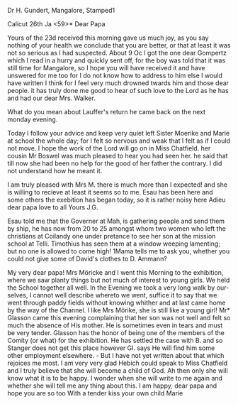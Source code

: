 Dr H. Gundert, Mangalore, Stamped1

 Calicut 26th Ja <59>*
Dear Papa

Yours of the 23d received this morning gave us much joy, as you say nothing of your health we conclude that you are better, or that at least it was not so serious as I had suspected. About 9 Oc I got the one dear Gompertz which I read in a hurry and quickly sent off, for the boy was told that it was still time for Mangalore, so I hope you will have received it and have unswered for me too for I do not know how to address to him else I would have written I think for I feel very much drowned twards him and those dear people. it has truly done me good to hear of such love to the Lord as he has and had our dear Mrs. Walker.

What do you mean about Lauffer's return he came back on the next monday evening.

Today I follow your advice and keep very quiet left Sister Moerike and Marie at school the whole day; for I felt so nervous and weak that I felt as if I could not move. I hope the work of the Lord will go on in Miss Chatfield. her cousin Mr Boswel was much pleased to hear you had seen her. he said that till now she had been no help for the good of her father the contrary. I did not understand how he meant it.

I am truly pleased with Mrs M. there is much more than I expected! and she is willing to recieve at least it seems so to me. Esau has been here and some others the exebition has began today, so it is rather noisy here 
Adieu dear papa love to all Yours J.G.

Esau told me that the Governer at Mah‚ is gathering people and send them by ship, he has now from 20 to 25 amongst whom two women who left the christians at Coilandy one under pretance to see her son at the mission school at Telli. Timothius has seen them at a window weeping lamenting; but no one is allowed to come high! 1Mama tells me to ask you, whether you could not give some of David's clothes to D. Ammann?

My very dear papa! Mrs Möricke and I went this Morning to the exhibition, where we saw planty things but not much of interest to young girls. We held the School together all well. In the Evening we took a very long walk by our-selves, I cannot well describe whereto we went, suffice it to say that we went through paddy fields without knowing whither and at last came home by the way of the Channel. I like Mrs Mörike, she is still like a young girl! Mr* Glasson came this evening complaining that her son was not well and felt so much the absence of His mother. He is sometimes even in tears and must be very tender. Glasson has the honor of being one of the members of the Comity (or what) for the exhibition. He has settled the case with B. and so Stanger does not get this place however Gl. says He will find him some other employment elsewhere. - But I have not yet written about that which rejoices me most. I am very very glad Hebich could speak to Miss Chatfield and I truly believe that she will become a child of God. Ah then only she will know what it is to be happy. I wonder when she will write to me again and whether she will tell me any thing about this. I am happy, dear papa and hope you are so too With a tender kiss your own child  Marie
